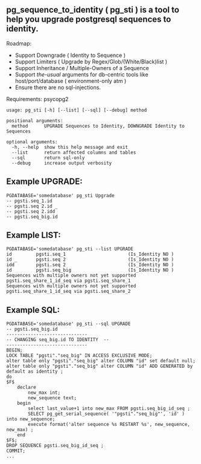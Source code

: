pg_sequence_to_identity ( pg_sti ) is a tool to help you upgrade postgresql sequences to identity.
-

Roadmap:
* Support Downgrade ( Identity to Sequence )
* Support Limiters ( Upgrade by Regex/Glob/(White/Black)list )
* Support Inheritance / Multiple-Owners of a Sequence
* Support _the-usual_ arguments for db-centric tools like host/port/database ( environment-only atm )
* Ensure there are no sql-injections.

Requirements: psycopg2


```
usage: pg_sti [-h] [--list] [--sql] [--debug] method

positional arguments:
  method      UPGRADE Sequences to Identity, DOWNGRADE Identity to Sequences

optional arguments:
  -h, --help  show this help message and exit
  --list      return affected columns and tables
  --sql       return sql-only
  --debug     increase output verbosity
```


Example UPGRADE:
---
```
PGDATABASE='somedatabase' pg_sti Upgrade
-- pgsti.seq_1.id
-- pgsti.seq 2.id _
-- pgsti.seq 2.idd
-- pgsti.seq_big.id
```

Example LIST:
---
```
PGDATABASE='somedatabase' pg_sti --list UPGRADE
id         pgsti.seq_1                       (Is_Identity NO )
id _       pgsti.seq 2                       (Is_Identity NO )
idd        pgsti.seq 2                       (Is_Identity NO )
id         pgsti.seq_big                     (Is_Identity NO )
Sequences with multiple owners not yet supported pgsti.seq_share_1_id_seq via pgsti.seq_share_1
Sequences with multiple owners not yet supported pgsti.seq_share_1_id_seq via pgsti.seq_share_2
```
Example SQL:
---
```
PGDATABASE='somedatabase' pg_sti --sql UPGRADE
-- pgsti.seq_big.id
------------------------------
-- CHANGING seq_big.id TO IDENTITY  --
------------------------------
BEGIN;
LOCK TABLE "pgsti"."seq_big" IN ACCESS EXCLUSIVE MODE;
alter table only "pgsti"."seq_big" alter COLUMN "id" set default null;
alter table only "pgsti"."seq_big" alter COLUMN "id" ADD GENERATED by default as identity ;
do
$F$
    declare
        new_max int;
        new_sequence text;
    begin
        select last_value+1 into new_max FROM pgsti.seq_big_id_seq ;
        SELECT pg_get_serial_sequence( '"pgsti"."seq_big"', 'id' ) into new_sequence;
        execute format('alter sequence %s RESTART %s', new_sequence, new_max) ;
    end
$F$;
DROP SEQUENCE pgsti.seq_big_id_seq ;
COMMIT;
...
```
